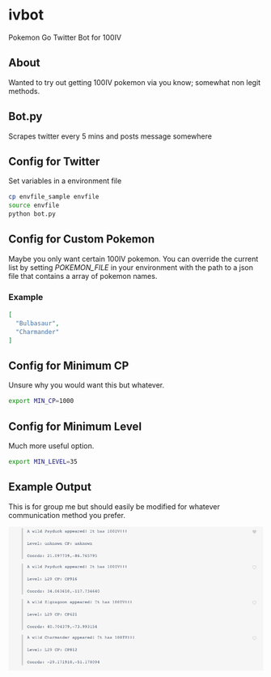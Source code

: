 # ivbot
Pokemon Go Twitter Bot for 100IV

## About
Wanted to try out getting 100IV pokemon via you know; somewhat non legit methods.

## Bot.py
Scrapes twitter every 5 mins and posts message somewhere

## Config for Twitter
Set variables in a environment file
```bash
cp envfile_sample envfile
source envfile
python bot.py
```

## Config for Custom Pokemon
Maybe you only want certain 100IV pokemon. You can override the current list by
setting *POKEMON_FILE* in your environment with the path to a json file that 
contains a array of pokemon names.

### Example
```json
[
  "Bulbasaur",
  "Charmander"
]
```

## Config for Minimum CP
Unsure why you would want this but whatever.
```bash
export MIN_CP=1000
```

## Config for Minimum Level
Much more useful option.
```bash
export MIN_LEVEL=35
```

## Example Output
This is for group me but should easily be modified for whatever communication
method you prefer.

![example output](img/sample.png)
